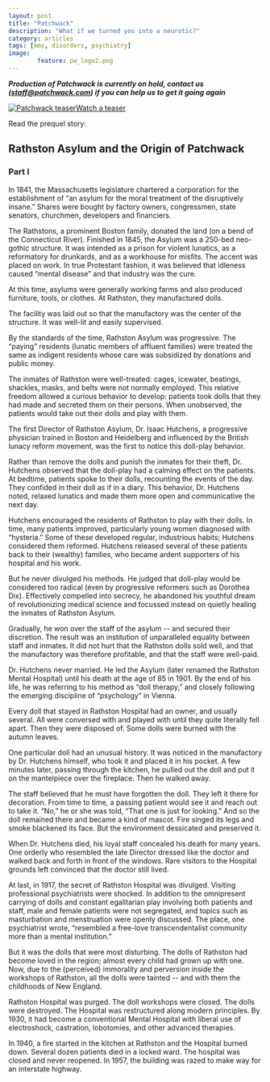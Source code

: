 ```yaml
---
layout: post
title: "Patchwack"
description: "What if we turned you into a neurotic?"
category: articles
tags: [mmo, disorders, psychiatry]
image: 
        feature: pw_logo2.png
---
```


***Production of Patchwack is currently on hold, contact us (staff@patchwack.com) if you can help us to get it going again***

<a href="https://www.youtube.com/watch?v=EcDLBNuFEmA" target="_blank"><img src="https://i1.ytimg.com/vi/EcDLBNuFEmA/mqdefault.jpg" 
alt="Patchwack teaser" />Watch a teaser</a>

Read the prequel story:

## Rathston Asylum and the Origin of Patchwack
 

### Part I


In 1841, the Massachusetts legislature chartered a corporation for the establishment of “an asylum for the moral treatment of the disruptively insane.” Shares were bought by factory owners, congressmen, state senators, churchmen, developers and financiers.

The Rathstons, a prominent Boston family, donated the land (on a bend of the Connecticut River). Finished in 1845, the Asylum was a 250-bed neo-gothic structure. It was intended as a prison for violent lunatics, as a reformatory for drunkards, and as a workhouse for misfits. The accent was placed on work. In true Protestant fashion, it was believed that idleness caused “mental disease” and that industry was the cure.

At this time, asylums were generally working farms and also produced furniture, tools, or clothes. At Rathston, they manufactured dolls.

The facility was laid out so that the manufactory was the center of the structure. It was well-lit and easily supervised.

By the standards of the time, Rathston Asylum was progressive. The “paying” residents (lunatic members of affluent families) were treated the same as indigent residents whose care was subsidized by donations and public money.

The inmates of Rathston were well-treated: cages, icewater, beatings, shackles, masks, and belts were not normally employed. This relative freedom allowed a curious behavior to develop: patients took dolls that they had made and secreted them on their persons. When unobserved, the patients would take out their dolls and play with them.

The first Director of Rathston Asylum, Dr. Isaac Hutchens, a progressive physician trained in Boston and Heidelberg and influenced by the British lunacy reform movement, was the first to notice this doll-play behavior.

Rather than remove the dolls and punish the inmates for their theft, Dr. Hutchens observed that the doll-play had a calming effect on the patients. At bedtime, patients spoke to their dolls, recounting the events of the day. They confided in their doll as if in a diary. This behavior, Dr. Hutchens noted, relaxed lunatics and made them more open and communicative the next day.

Hutchens encouraged the residents of Rathston to play with their dolls. In time, many patients improved, particularly young women diagnosed with “hysteria.” Some of these developed regular, industrious habits; Hutchens considered them reformed. Hutchens released several of these patients back to their (wealthy) families, who became ardent supporters of his hospital and his work.

But he never divulged his methods. He judged that doll-play would be considered too radical (even by progressive reformers such as Dorothea Dix). Effectively compelled into secrecy, he abandoned his youthful dream of revolutionizing medical science and focussed instead on quietly healing the inmates of Rathston Asylum.

Gradually, he won over the staff of the asylum -- and secured their discretion. The result was an institution of unparalleled equality between staff and inmates. It did not hurt that the Rathston dolls sold well, and that the manufactory was therefore profitable, and that the staff were well-paid.

Dr. Hutchens never married. He led the Asylum (later renamed the Rathston Mental Hospital) until his death at the age of 85 in 1901. By the end of his life, he was referring to his method as “doll therapy,” and closely following the emerging discipline of “psychology” in Vienna.

Every doll that stayed in Rathston Hospital had an owner, and usually several. All were conversed with and played with until they quite literally fell apart. Then they were disposed of. Some dolls were burned with the autumn leaves.

One particular doll had an unusual history. It was noticed in the manufactory by Dr. Hutchens himself, who took it and placed it in his pocket. A few minutes later, passing through the kitchen, he pulled out the doll and put it on the mantelpiece over the fireplace. Then he walked away. 

The staff believed that he must have forgotten the doll. They left it there for decoration. From time to time, a passing patient would see it and reach out to take it. “No,” he or she was told, “That one is just for looking.” And so the doll remained there and became a kind of mascot. Fire singed its legs and smoke blackened its face. But the environment dessicated and preserved it.

When Dr. Hutchens died, his loyal staff concealed his death for many years. One orderly who resembled the late Director dressed like the doctor and walked back and forth in front of the windows. Rare visitors to the Hospital grounds left convinced that the doctor still lived.

At last, in 1917, the secret of Rathston Hospital was divulged. Visiting professional psychiatrists were shocked. In addition to the omnipresent carrying of dolls and constant egalitarian play involving both patients and staff, male and female patients were not segregated, and topics such as masturbation and menstruation were openly discussed. The place, one psychiatrist wrote, “resembled a free-love transcendentalist community more than a mental institution.”

But it was the dolls that were most disturbing. The dolls of Rathston had become loved in the region; almost every child had grown up with one. Now, due to the (perceived) immorality and perversion inside the workshops of Rathston, all the dolls were tainted -- and with them the childhoods of New England.

Rathston Hospital was purged. The doll workshops were closed. The dolls were destroyed. The Hospital was restructured along modern principles. By 1930, it had become a conventional Mental Hospital with liberal use of electroshock, castration, lobotomies, and other advanced therapies.

In 1940, a fire started in the kitchen at Rathston and the Hospital burned down. Several dozen patients died in a locked ward. The hospital was closed and never reopened. In 1957, the building was razed to make way for an interstate highway.